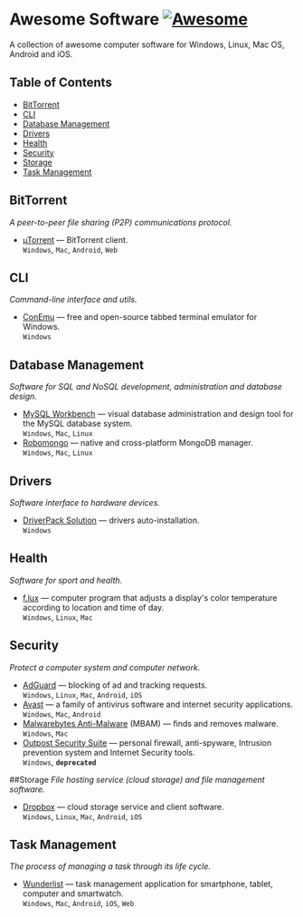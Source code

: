 
# Awesome Software [![Awesome](https://cdn.rawgit.com/sindresorhus/awesome/d7305f38d29fed78fa85652e3a63e154dd8e8829/media/badge.svg)](https://github.com/sindresorhus/awesome)

A collection of awesome computer software for Windows, Linux, Mac OS, Android and iOS.


## Table of Contents

- [BitTorrent](#bittorrent)
- [CLI](#cli)
- [Database Management](#database-management)
- [Drivers](#drivers)
- [Health](#health)
- [Security](#security)
- [Storage](#storage)
- [Task Management](#task-management)


## BitTorrent
*A peer-to-peer file sharing (P2P) communications protocol.*

- [µTorrent](http://utorrent.com) — BitTorrent client.
  <br>`Windows`, `Mac`, `Android`, `Web`


## CLI
*Command-line interface and utils.*

- [ConEmu](http://conemu.github.io) — free and open-source tabbed terminal emulator for Windows.
  <br>`Windows`


## Database Management
*Software for SQL and NoSQL development, administration and database design.*

- [MySQL Workbench](http://mysqlworkbench.org) — visual database administration and design tool for the MySQL database system.
  <br>`Windows`, `Mac`, `Linux`
- [Robomongo](http://robomongo.org) — native and cross-platform MongoDB manager.
  <br>`Windows`, `Mac`, `Linux`


## Drivers
*Software interface to hardware devices.*

- [DriverPack Solution](http://drp.su) — drivers auto-installation.
  <br>`Windows`


## Health
*Software for sport and health.*

- [f.lux](http://justgetflux.com) — computer program that adjusts a display's color temperature according to location and time of day.
  <br>`Windows`, `Linux`, `Mac`


## Security
*Protect a computer system and computer network.*

- [AdGuard](http://adguard.com) — blocking of ad and tracking requests.
  <br>`Windows`, `Linux`, `Mac`, `Android`, `iOS`
- [Avast](http://avast.com) — a family of antivirus software and internet security applications.
  <br>`Windows`, `Mac`, `Android`
- [Malwarebytes Anti-Malware](http://malwarebytes.com) (MBAM) — finds and removes malware.
  <br>`Windows`, `Mac`
- [Outpost Security Suite](http://agnitum.com) — personal firewall, anti-spyware, Intrusion prevention system and Internet Security tools.
  <br>`Windows`, **`deprecated`**


##Storage
*File hosting service (cloud storage) and file management software.*

- [Dropbox](http://dropbox.com) — cloud storage service and client software.
  <br>`Windows`, `Linux`, `Mac`, `Android`, `iOS`


## Task Management
*The process of managing a task through its life cycle.*

- [Wunderlist](http://wunderlist.com) — task management application for smartphone, tablet, computer and smartwatch.
  <br>`Windows`, `Mac`, `Android`, `iOS`, `Web`
